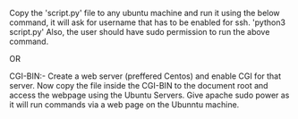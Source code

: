 Copy the 'script.py' file to any ubuntu machine and run it using the below command, it will ask for username that has to be enabled for ssh.
'python3 script.py'
Also, the user should have sudo permission to run the above command.

OR

CGI-BIN:-
Create a web server (preffered Centos) and enable CGI for that server.
Now copy the file inside the CGI-BIN to the document root and access the webpage using the Ubuntu Servers.
Give apache sudo power as it will run commands via a web page on the Ubunntu machine.

